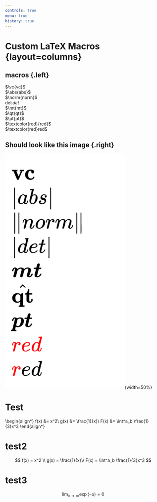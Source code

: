 ```yaml
---
controls: true
menu: true
history: true
---
```


# Custom LaTeX Macros {layout=columns}

## macros {.left}

$\vc{vc}$    
$\abs{abs}$   
$\norm{norm}$  
$\det{det}$  
$\mt{mt}$  
$\qt{qt}$  
$\pt{pt}$  
$\textcolor{red}{red}$  
$\textcolor{red}red$

## Should look like this image {.right}

![](include/latex_macros.png){width=50%}


# Test

\begin{align*}
  f(x) &= x^2\\
  g(x) &= \frac{1}{x}\\
  F(x) &= \int^a_b \frac{1}{3}x^3
\end{align*}

# test2

$$
  f(x) = x^2 \\
  g(x) = \frac{1}{x}\\
  F(x) = \int^a_b \frac{1}{3}x^3
$$

# test3

$$\lim_{x \to \infty} \exp(-x) = 0$$
